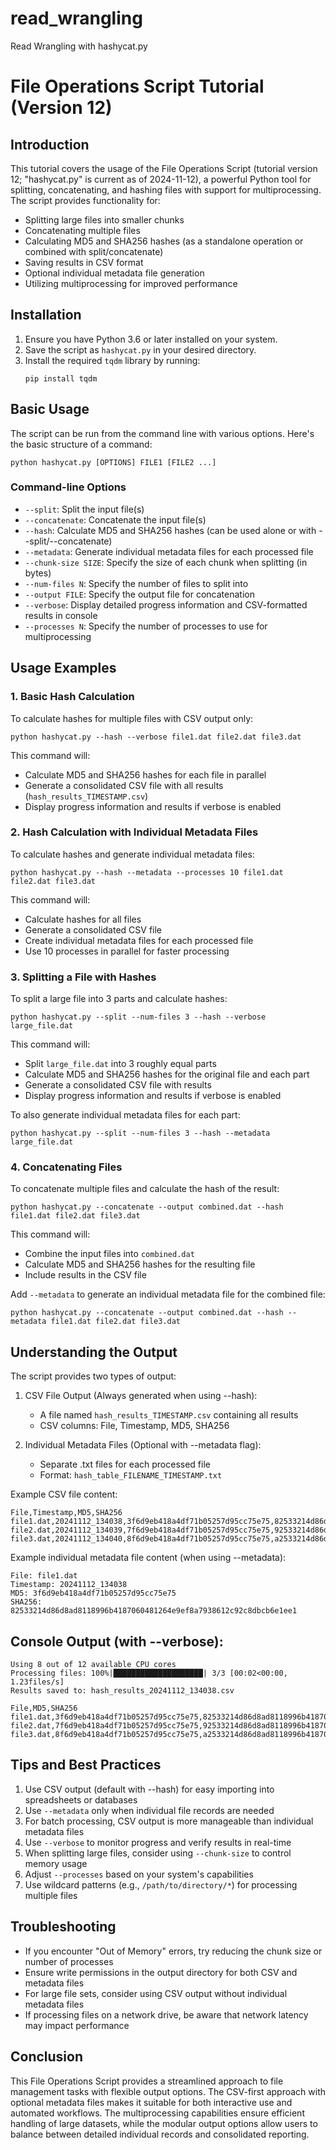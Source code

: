 # read_wrangling
Read Wrangling with hashycat.py

# File Operations Script Tutorial (Version 12)

## Introduction

This tutorial covers the usage of the File Operations Script (tutorial version 12; "hashycat.py" is current as of 2024-11-12), a powerful Python tool for splitting, concatenating, and hashing files with support for multiprocessing. The script provides functionality for:

- Splitting large files into smaller chunks
- Concatenating multiple files
- Calculating MD5 and SHA256 hashes (as a standalone operation or combined with split/concatenate)
- Saving results in CSV format
- Optional individual metadata file generation
- Utilizing multiprocessing for improved performance

## Installation

1. Ensure you have Python 3.6 or later installed on your system.
2. Save the script as `hashycat.py` in your desired directory.
3. Install the required `tqdm` library by running:
   ```
   pip install tqdm
   ```

## Basic Usage

The script can be run from the command line with various options. Here's the basic structure of a command:

```
python hashycat.py [OPTIONS] FILE1 [FILE2 ...]
```

### Command-line Options

- `--split`: Split the input file(s)
- `--concatenate`: Concatenate the input file(s)
- `--hash`: Calculate MD5 and SHA256 hashes (can be used alone or with --split/--concatenate)
- `--metadata`: Generate individual metadata files for each processed file
- `--chunk-size SIZE`: Specify the size of each chunk when splitting (in bytes)
- `--num-files N`: Specify the number of files to split into
- `--output FILE`: Specify the output file for concatenation
- `--verbose`: Display detailed progress information and CSV-formatted results in console
- `--processes N`: Specify the number of processes to use for multiprocessing

## Usage Examples

### 1. Basic Hash Calculation

To calculate hashes for multiple files with CSV output only:

```
python hashycat.py --hash --verbose file1.dat file2.dat file3.dat
```

This command will:
- Calculate MD5 and SHA256 hashes for each file in parallel
- Generate a consolidated CSV file with all results (`hash_results_TIMESTAMP.csv`)
- Display progress information and results if verbose is enabled

### 2. Hash Calculation with Individual Metadata Files

To calculate hashes and generate individual metadata files:

```
python hashycat.py --hash --metadata --processes 10 file1.dat file2.dat file3.dat
```

This command will:
- Calculate hashes for all files
- Generate a consolidated CSV file
- Create individual metadata files for each processed file
- Use 10 processes in parallel for faster processing

### 3. Splitting a File with Hashes

To split a large file into 3 parts and calculate hashes:

```
python hashycat.py --split --num-files 3 --hash --verbose large_file.dat
```

This command will:
- Split `large_file.dat` into 3 roughly equal parts
- Calculate MD5 and SHA256 hashes for the original file and each part
- Generate a consolidated CSV file with results
- Display progress information and results if verbose is enabled

To also generate individual metadata files for each part:

```
python hashycat.py --split --num-files 3 --hash --metadata large_file.dat
```

### 4. Concatenating Files

To concatenate multiple files and calculate the hash of the result:

```
python hashycat.py --concatenate --output combined.dat --hash file1.dat file2.dat file3.dat
```

This command will:
- Combine the input files into `combined.dat`
- Calculate MD5 and SHA256 hashes for the resulting file
- Include results in the CSV file

Add `--metadata` to generate an individual metadata file for the combined file:

```
python hashycat.py --concatenate --output combined.dat --hash --metadata file1.dat file2.dat file3.dat
```

## Understanding the Output

The script provides two types of output:

1. CSV File Output (Always generated when using --hash):
   - A file named `hash_results_TIMESTAMP.csv` containing all results
   - CSV columns: File, Timestamp, MD5, SHA256

2. Individual Metadata Files (Optional with --metadata flag):
   - Separate .txt files for each processed file
   - Format: `hash_table_FILENAME_TIMESTAMP.txt`

Example CSV file content:
```csv
File,Timestamp,MD5,SHA256
file1.dat,20241112_134038,3f6d9eb418a4df71b05257d95cc75e75,82533214d86d8ad8118996b4187060481264e9ef8a7938612c92c8dbcb6e1ee1
file2.dat,20241112_134039,7f6d9eb418a4df71b05257d95cc75e75,92533214d86d8ad8118996b4187060481264e9ef8a7938612c92c8dbcb6e1ee1
file3.dat,20241112_134040,8f6d9eb418a4df71b05257d95cc75e75,a2533214d86d8ad8118996b4187060481264e9ef8a7938612c92c8dbcb6e1ee1
```

Example individual metadata file content (when using --metadata):
```
File: file1.dat
Timestamp: 20241112_134038
MD5: 3f6d9eb418a4df71b05257d95cc75e75
SHA256: 82533214d86d8ad8118996b4187060481264e9ef8a7938612c92c8dbcb6e1ee1
```

## Console Output (with --verbose):
```
Using 8 out of 12 available CPU cores
Processing files: 100%|████████████████████| 3/3 [00:02<00:00,  1.23files/s]
Results saved to: hash_results_20241112_134038.csv

File,MD5,SHA256
file1.dat,3f6d9eb418a4df71b05257d95cc75e75,82533214d86d8ad8118996b4187060481264e9ef8a7938612c92c8dbcb6e1ee1
file2.dat,7f6d9eb418a4df71b05257d95cc75e75,92533214d86d8ad8118996b4187060481264e9ef8a7938612c92c8dbcb6e1ee1
file3.dat,8f6d9eb418a4df71b05257d95cc75e75,a2533214d86d8ad8118996b4187060481264e9ef8a7938612c92c8dbcb6e1ee1
```

## Tips and Best Practices

1. Use CSV output (default with --hash) for easy importing into spreadsheets or databases
2. Use `--metadata` only when individual file records are needed
3. For batch processing, CSV output is more manageable than individual metadata files
4. Use `--verbose` to monitor progress and verify results in real-time
5. When splitting large files, consider using `--chunk-size` to control memory usage
6. Adjust `--processes` based on your system's capabilities
7. Use wildcard patterns (e.g., `/path/to/directory/*`) for processing multiple files

## Troubleshooting

- If you encounter "Out of Memory" errors, try reducing the chunk size or number of processes
- Ensure write permissions in the output directory for both CSV and metadata files
- For large file sets, consider using CSV output without individual metadata files
- If processing files on a network drive, be aware that network latency may impact performance

## Conclusion

This File Operations Script provides a streamlined approach to file management tasks with flexible output options. The CSV-first approach with optional metadata files makes it suitable for both interactive use and automated workflows. The multiprocessing capabilities ensure efficient handling of large datasets, while the modular output options allow users to balance between detailed individual records and consolidated reporting.
